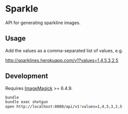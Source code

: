# Sparkle

API for generating sparkline images.

## Usage

Add the values as a comma-separated list of values, e.g.

http://sparklines.herokuapp.com/v1?values=1,4,5,3,2,5

## Development

Requires [ImageMagick](http://www.imagemagick.org/) >= 6.4.9.

```bash
bundle
bundle exec shotgun
open http://localhost:8080/api/v1?values=1,4,5,3,2,5
```
